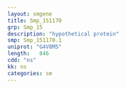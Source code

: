 ```yaml
---
layout: smgene
title: Smp_151170
grp: Smp_15
description: "hypothetical protein"
smp: Smp_151170.1
uniprot: "G4V8M5"
length:   846
cdd: "ns"
kk: ns
categories: sm
---
```

